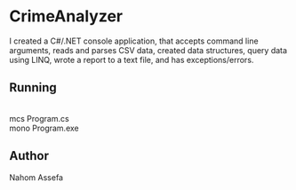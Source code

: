 # CrimeAnalyzer
I created a C#/.NET console application, that accepts command line arguments, reads and parses CSV data, created data structures, query data using LINQ, wrote a report to a text file, and has exceptions/errors.
## Running 
 <br> mcs Program.cs </br>
  mono Program.exe 

## Author

  Nahom Assefa
 
